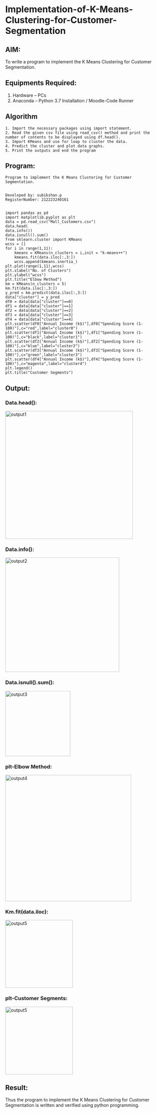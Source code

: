 # Implementation-of-K-Means-Clustering-for-Customer-Segmentation

## AIM:
To write a program to implement the K Means Clustering for Customer Segmentation.

## Equipments Required:
1. Hardware – PCs
2. Anaconda – Python 3.7 Installation / Moodle-Code Runner

## Algorithm
```
1. Import the necessary packages using import statement. 
2. Read the given csv file using read_csv() method and print the number of contents to be displayed using df.head().
3. Import KMeans and use for loop to cluster the data.
4. Predict the cluster and plot data graphs.
5. Print the outputs and end the program
```

## Program:
```
Program to implement the K Means Clustering for Customer 
Segmentation.


Developed by: subikshan.p
RegisterNumber: 212223240161


import pandas as pd
import matplotlib.pyplot as plt
data = pd.read_csv("Mall_Customers.csv")
data.head(
data.info())
data.isnull().sum()
from sklearn.cluster import KMeans
wcss = []
for i in range(1,11):
    kmeans = KMeans(n_clusters = i,init = "k-means++")
    kmeans.fit(data.iloc[:,3:])
    wcss.append(kmeans.inertia_)
plt.plot(range(1,11),wcss)
plt.xlabel("No. of Clusters")
plt.ylabel("wcss")
plt.title("Elbow Method")
km = KMeans(n_clusters = 5)
km.fit(data.iloc[:,3:])
y_pred = km.predict(data.iloc[:,3:])
data["cluster"] = y_pred
df0 = data[data["cluster"]==0]
df1 = data[data["cluster"]==1]
df2 = data[data["cluster"]==2]
df3 = data[data["cluster"]==3]
df4 = data[data["cluster"]==4]
plt.scatter(df0["Annual Income (k$)"],df0["Spending Score (1-100)"],c="red",label="cluster0")
plt.scatter(df1["Annual Income (k$)"],df1["Spending Score (1-100)"],c="black",label="cluster1")
plt.scatter(df2["Annual Income (k$)"],df2["Spending Score (1-100)"],c="blue",label="cluster2")
plt.scatter(df3["Annual Income (k$)"],df3["Spending Score (1-100)"],c="green",label="cluster3")
plt.scatter(df4["Annual Income (k$)"],df4["Spending Score (1-100)"],c="magenta",label="cluster4")
plt.legend()
plt.title("Customer Segments")
```

## Output:
### Data.head():
<img width="404" alt="output1" src="https://user-images.githubusercontent.com/93427208/172998817-61b39c68-cd38-498e-a955-0d1ce3e5f015.png">

### Data.info():

<img width="361" alt="output2" src="https://user-images.githubusercontent.com/93427208/172998848-bdcca435-4c37-4aaa-be67-8184138d380a.png">

### Data.isnull().sum():

<img width="206" alt="output3" src="https://user-images.githubusercontent.com/93427208/172998901-61487ea7-5111-4fb6-a27b-ce3e1d028b7a.png">

### plt-Elbow Method:

<img width="399" alt="output4" src="https://user-images.githubusercontent.com/93427208/172998951-25ef29d3-df58-4c55-886f-ec5f4a26cbfa.png">

### Km.fit(data.iloc):

<img width="214" alt="output5" src="https://user-images.githubusercontent.com/93427208/172998986-8a505214-c43b-434c-ba52-88e4a332d42c.png">

### plt-Customer Segments:
<img width="214" alt="output5" src="https://user-images.githubusercontent.com/93427208/172999026-8469ff2a-7719-4da2-af35-fdf8bae4e94f.png">


## Result:
Thus the program to implement the K Means Clustering for Customer Segmentation is written and verified using python programming.
